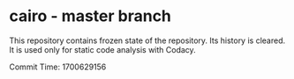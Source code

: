 # cairo - master branch

This repository contains frozen state of the repository.
Its history is cleared. It is used only for static code
analysis with Codacy.

Commit Time: 1700629156